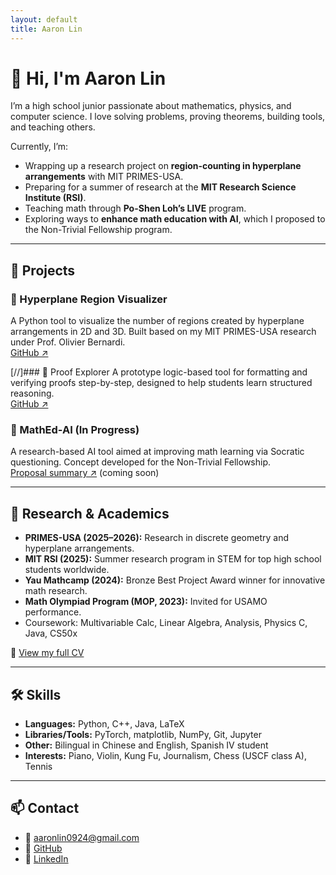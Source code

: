 ```yaml
---
layout: default
title: Aaron Lin
---
```


# 👋 Hi, I'm Aaron Lin

I’m a high school junior passionate about mathematics, physics, and computer science. I love solving problems, proving theorems, building tools, and teaching others.

Currently, I’m:
- Wrapping up a research project on **region-counting in hyperplane arrangements** with MIT PRIMES-USA.
- Preparing for a summer of research at the **MIT Research Science Institute (RSI)**.
- Teaching math through **Po-Shen Loh’s LIVE** program.
- Exploring ways to **enhance math education with AI**, which I proposed to the Non-Trivial Fellowship program.

---

## 🧪 Projects

### 🔹 Hyperplane Region Visualizer
A Python tool to visualize the number of regions created by hyperplane arrangements in 2D and 3D. Built based on my MIT PRIMES-USA research under Prof. Olivier Bernardi.  
[GitHub ↗](https://github.com/aaronsunboy/hyperplane-viz)

[//]### 🔹 Proof Explorer
A prototype logic-based tool for formatting and verifying proofs step-by-step, designed to help students learn structured reasoning.  
[GitHub ↗](https://github.com/aaronsunboy/proof-explorer)

### 🔹 MathEd-AI (In Progress)
A research-based AI tool aimed at improving math learning via Socratic questioning. Concept developed for the Non-Trivial Fellowship.  
[Proposal summary ↗](#) (coming soon)

---

## 📜 Research & Academics

- **PRIMES-USA (2025–2026):** Research in discrete geometry and hyperplane arrangements.
- **MIT RSI (2025):** Summer research program in STEM for top high school students worldwide.
- **Yau Mathcamp (2024):** Bronze Best Project Award winner for innovative math research.
- **Math Olympiad Program (MOP, 2023):** Invited for USAMO performance.
- Coursework: Multivariable Calc, Linear Algebra, Analysis, Physics C, Java, CS50x

📄 [View my full CV](./cv.pdf)

---

## 🛠 Skills

- **Languages:** Python, C++, Java, LaTeX
- **Libraries/Tools:** PyTorch, matplotlib, NumPy, Git, Jupyter
- **Other:** Bilingual in Chinese and English, Spanish IV student
- **Interests:** Piano, Violin, Kung Fu, Journalism, Chess (USCF class A), Tennis

---

## 📫 Contact

- 📧 aaronlin0924@gmail.com  
- 🔗 [GitHub](https://github.com/aaronsunboy)  
- 💼 [LinkedIn](https://www.linkedin.com/in/aaron-lin-b0675b265/)  
